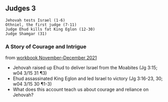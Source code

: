 ## Judges 3

```
Jehovah tests Israel (1-6)
Othniel, the first judge (7-11)
Judge Ehud kills fat King Eglon (12-30)
Judge Shamgar (31)
```

### A Story of Courage and Intrigue

from [workbook November–December 2021](https://www.jw.org/en/library/jw-meeting-workbook/november-december-2021-mwb/Life-and-Ministry-Meeting-Schedule-for-November-22-28-2021/A-Story-of-Courage-and-Intrigue/)

- Jehovah raised up Ehud to deliver Israel from the Moabites (Jg 3:15; w04 3/15 31 ¶3)
- Ehud assassinated King Eglon and led Israel to victory (Jg 3:16-23, 30; w04 3/15 30 ¶1-3)
- What does this account teach us about courage and reliance on Jehovah?
